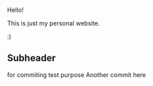 Hello!

This is just my personal website.

:)


## Subheader

for commiting test purpose 
Another commit here
